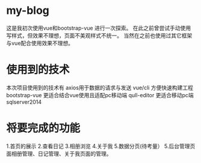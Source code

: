 # my-blog
这是我初次使用vue和bootstrap-vue 进行一次探索。
在此之前曾尝试手动使用写样式，但效果不理想，页面不美观样式不统一。
当然在之前也使用过其它框架与vue配合使用效果不理想。
# 使用到的技术
本次项目使用到的技术有
axios用于数据的请求与发送
vue/cli 方便快速构建工程
bootstrap-vue 更适合结合vue使用且适配pc移动端
qull-editor 更适合移动pc端
sqlserver2014
# 将要完成的功能
1.首页的展示
2.查看日记
3.相册浏览
4.关于我
5.数据分页(待考量）
5.后台管理页面相册管理、日记管理、关于我页面的管理。
